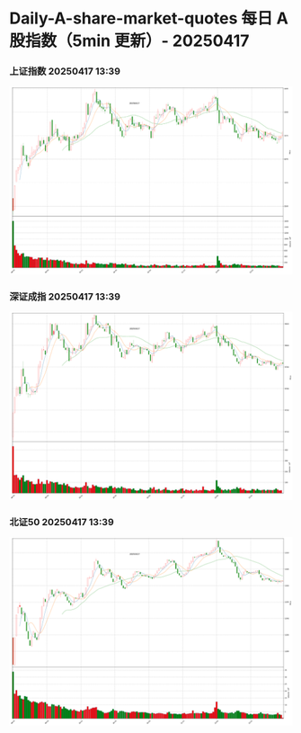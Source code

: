 
# Daily-A-share-market-quotes 每日 A 股指数（5min 更新）- 20250417

### 上证指数 20250417 13:39
![](./fig/2025/4/20250417-sh000001.png)

### 深证成指 20250417 13:39
![](./fig/2025/4/20250417-sz399001.png)

### 北证50 20250417 13:39
![](./fig/2025/4/20250417-bj899050.png)
